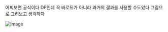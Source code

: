 어찌보면 공식이다 DP인데 꼭 바로뒤가 아니라 과거의 결과를 사용할 수도있다 
그림으로 그려보고 생각하자


![image](https://github.com/cwangg897/learning/assets/79621675/73b6b0e3-aacd-4333-820c-d68c61c70be8)
